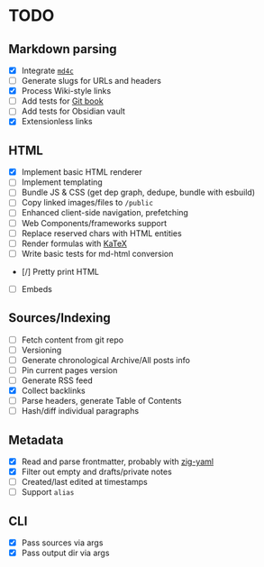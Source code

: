 # TODO

## Markdown parsing

- [x] Integrate [`md4c`](https://github.com/mity/md4c)
- [ ] Generate slugs for URLs and headers
- [x] Process Wiki-style links
- [ ] Add tests for [Git book](https://github.com/progit/progit/tree/master/en)
- [ ] Add tests for Obsidian vault
- [x] Extensionless links

## HTML

- [x] Implement basic HTML renderer
- [ ] Implement templating
- [ ] Bundle JS & CSS (get dep graph, dedupe, bundle with esbuild)
- [ ] Copy linked images/files to `/public`
- [ ] Enhanced client-side navigation, prefetching
- [ ] Web Components/frameworks support
- [ ] Replace reserved chars with HTML entities
- [ ] Render formulas with [KaTeX](https://github.com/KaTeX/KaTeX)
- [ ] Write basic tests for md-html conversion
- [/] Pretty print HTML
- [ ] Embeds

## Sources/Indexing

- [ ] Fetch content from git repo
- [ ] Versioning
- [ ] Generate chronological Archive/All posts info
- [ ] Pin current pages version
- [ ] Generate RSS feed
- [x] Collect backlinks
- [ ] Parse headers, generate Table of Contents
- [ ] Hash/diff individual paragraphs

## Metadata

- [x] Read and parse frontmatter, probably with [zig-yaml](https://github.com/kubkon/zig-yaml/)
- [x] Filter out empty and drafts/private notes
- [ ] Created/last edited at timestamps
- [ ] Support `alias`

## CLI

- [x] Pass sources via args
- [x] Pass output dir via args
